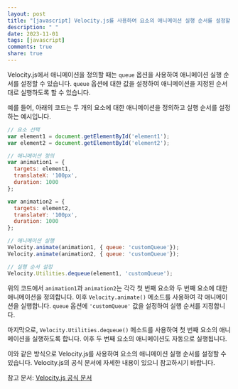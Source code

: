 ```yaml
---
layout: post
title: "[javascript] Velocity.js를 사용하여 요소의 애니메이션 실행 순서를 설정할 수 있나요?"
description: " "
date: 2023-11-01
tags: [javascript]
comments: true
share: true
---
```


Velocity.js에서 애니메이션을 정의할 때는 `queue` 옵션을 사용하여 애니메이션 실행 순서를 설정할 수 있습니다. `queue` 옵션에 대한 값을 설정하여 애니메이션을 지정된 순서대로 실행하도록 할 수 있습니다.

예를 들어, 아래의 코드는 두 개의 요소에 대한 애니메이션을 정의하고 실행 순서를 설정하는 예시입니다.

```javascript
// 요소 선택
var element1 = document.getElementById('element1');
var element2 = document.getElementById('element2');

// 애니메이션 정의
var animation1 = {
  targets: element1,
  translateX: '100px',
  duration: 1000
};

var animation2 = {
  targets: element2,
  translateY: '100px',
  duration: 1000
};

// 애니메이션 실행
Velocity.animate(animation1, { queue: 'customQueue'});
Velocity.animate(animation2, { queue: 'customQueue'});

// 실행 순서 설정
Velocity.Utilities.dequeue(element1, 'customQueue');
```

위의 코드에서 `animation1`과 `animation2`는 각각 첫 번째 요소와 두 번째 요소에 대한 애니메이션을 정의합니다. 이후 `Velocity.animate()` 메소드를 사용하여 각 애니메이션을 실행합니다. `queue` 옵션에 `'customQueue'` 값을 설정하여 실행 순서를 지정합니다.

마지막으로, `Velocity.Utilities.dequeue()` 메소드를 사용하여 첫 번째 요소의 애니메이션을 실행하도록 합니다. 이후 두 번째 요소의 애니메이션도 자동으로 실행됩니다.

이와 같은 방식으로 Velocity.js를 사용하여 요소의 애니메이션 실행 순서를 설정할 수 있습니다. Velocity.js의 공식 문서에 자세한 내용이 있으니 참고하시기 바랍니다.

참고 문서: [Velocity.js 공식 문서](http://velocityjs.org/)